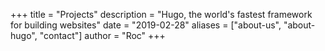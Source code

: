 +++
title = "Projects"
description = "Hugo, the world's fastest framework for building websites"
date = "2019-02-28"
aliases = ["about-us", "about-hugo", "contact"]
author = "Roc"
+++